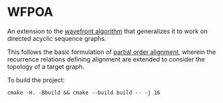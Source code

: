 # WFPOA

An extension to the [wavefront algorithm](https://doi.org/10.1093/bioinformatics/btaa777) that generalizes it to work on
directed acyclic sequence graphs.

This follows the basic formulation of [partial order alignment](https://doi.org/10.1093/bioinformatics/18.3.452),
wherein the recurrence relations defining alignment are extended to consider the topology of a target graph.

To build the project:

```shell
cmake -H. -Bbuild && cmake --build build -- -j 16
```
